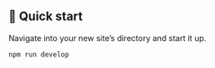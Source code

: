 ## 🚀 Quick start

Navigate into your new site’s directory and start it up.

```shell
npm run develop
```

